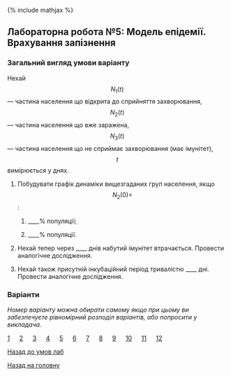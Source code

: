 {% include mathjax %}

## Лабораторна робота №5: Модель епідемії. Врахування запізнення

### Загальний вигляд умови варіанту

Нехай $$N_1(t)$$ &mdash; частина населення що відкрита до сприйняття захворювання, $$N_2(t)$$ &mdash; частина населення що вже заражена, $$N_3(t)$$ &mdash; частина населення що не сприймає захворювання (має імунітет), $$t$$ вимірюється у днях.

1. Побудувати графік динаміки вищезгаданих груп населення, якщо $$N_2(0) = $$:

	1. \_\_\_\_% популяції;

	2. \_\_\_\_% популяції.

2. Нехай тепер через \_\_\_\_ днів набутий імунітет втрачається. Провести аналогічне дослідження.

3. Нехай також присутній інкубаційний період тривалістю \_\_\_\_ дні. Провести аналогічне дослідження.

### Варіанти

_Номер варіанту можна обирати самому якщо при цьому ви забезпечуєте рівномірний розподіл варіантів, або попросити у викладача._

[1](1.md) &emsp; [2](2.md) &emsp; [3](3.md) &emsp; [4](4.md) &emsp; [5](5.md) &emsp; [6](6.md) &emsp; [7](7.md) &emsp; [8](8.md) &emsp; [9](9.md) &emsp; [10](10.md) &emsp; [11](11.md) &emsp; [12](12.md)

[Назад до умов лаб](../README.md)

[Назад на головну](../../../README.md)

